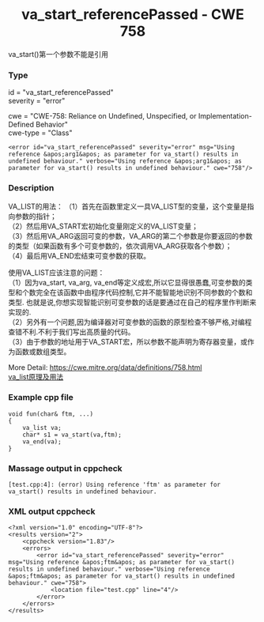 # <center> va_start_referencePassed - CWE 758

va_start()第一个参数不能是引用

### Type

id = "va_start_referencePassed"  
severity = "error"

cwe = "CWE-758: Reliance on Undefined, Unspecified, or Implementation-Defined Behavior"  
cwe-type = "Class"

	<error id="va_start_referencePassed" severity="error" msg="Using reference &apos;arg1&apos; as parameter for va_start() results in undefined behaviour." verbose="Using reference &apos;arg1&apos; as parameter for va_start() results in undefined behaviour." cwe="758"/>


### Description

VA_LIST的用法： 
（1）首先在函数里定义一具VA_LIST型的变量，这个变量是指向参数的指针；   
（2）然后用VA_START宏初始化变量刚定义的VA_LIST变量；  
（3）然后用VA_ARG返回可变的参数，VA_ARG的第二个参数是你要返回的参数的类型（如果函数有多个可变参数的，依次调用VA_ARG获取各个参数）；  
（4）最后用VA_END宏结束可变参数的获取。  

使用VA_LIST应该注意的问题：   
（1）因为va_start, va_arg, va_end等定义成宏,所以它显得很愚蠢,可变参数的类型和个数完全在该函数中由程序代码控制,它并不能智能地识别不同参数的个数和类型. 也就是说,你想实现智能识别可变参数的话是要通过在自己的程序里作判断来实现的.   
（2）另外有一个问题,因为编译器对可变参数的函数的原型检查不够严格,对编程查错不利.不利于我们写出高质量的代码。   
（3）由于参数的地址用于VA_START宏，所以参数不能声明为寄存器变量，或作为函数或数组类型。  

More Detail: https://cwe.mitre.org/data/definitions/758.html  
[va_list原理及用法](https://blog.csdn.net/dengzhilong_cpp/article/details/54944676)

### Example cpp file

	void fun(char& ftm, ...)
	{
		va_list va;
		char* s1 = va_start(va,ftm);
		va_end(va);
	}

### Massage output in cppcheck

	[test.cpp:4]: (error) Using reference 'ftm' as parameter for va_start() results in undefined behaviour.

### XML output cppcheck

	<?xml version="1.0" encoding="UTF-8"?>
	<results version="2">
	    <cppcheck version="1.83"/>
	    <errors>	    
	        <error id="va_start_referencePassed" severity="error" msg="Using reference &apos;ftm&apos; as parameter for va_start() results in undefined behaviour." verbose="Using reference &apos;ftm&apos; as parameter for va_start() results in undefined behaviour." cwe="758">
	            <location file="test.cpp" line="4"/>
	        </error>
	    </errors>
	</results>
